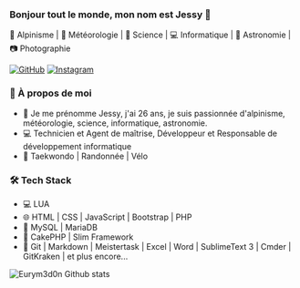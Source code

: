 ### Bonjour tout le monde, mon nom est Jessy 👋

:mount_fuji: Alpinisme | :rainbow: Météorologie | :microscope: Science | :computer: Informatique | :telescope: Astronomie | :camera: Photographie

<p>
	<a href="https://github.com/Eurym3d0n"><img src="https://img.shields.io/github/followers/Eurym3d0n.svg?label=GitHub&style=social" alt="GitHub"></a>
	<a href="https://www.instagram.com/jlelievre995"><img src="https://img.shields.io/badge/Instagram-jlelievre995-blue?logo=instagram&style=flat-square" alt="Instagram"></a>
</p>

<h3>👨 À propos de moi</h3>

- :pencil: Je me prénomme Jessy, j'ai 26 ans, je suis passionnée d'alpinisme, météorologie, science, informatique, astronomie. 
- :computer: Technicien et Agent de maîtrise, Développeur et Responsable de développement informatique
- :muscle: Taekwondo | Randonnée | Vélo

<h3>🛠 Tech Stack</h3>

- :computer: LUA
- :globe_with_meridians: HTML | CSS | JavaScript | Bootstrap | PHP
- :open_file_folder: MySQL | MariaDB
- :hammer: CakePHP | Slim Framework 
- :wrench: Git | Markdown | Meistertask | Excel | Word | SublimeText 3 | Cmder | GitKraken | et plus encore...


![Eurym3d0n Github stats](https://github-readme-stats.vercel.app/api?username=Eurym3d0n&count_private=true&show_icons=true)
